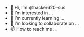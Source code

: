 - 👋 Hi, I’m @hacker620-sus
- 👀 I’m interested in ...
- 🌱 I’m currently learning ...
- 💞️ I’m looking to collaborate on ...
- 📫 How to reach me ...

<!---
hacker620-sus/hacker620-sus is a ✨ special ✨ repository because its `README.md` (this file) appears on your GitHub profile.
You can click the Preview link to take a look at your changes.
--->
